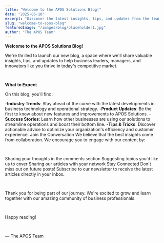 ```yaml
---
title: "Welcome to the APOS Solutions Blog!"
date: "2025-05-18"
excerpt: "Discover the latest insights, tips, and updates from the team behind APOS Solutions. We're excited to share our journey and help you succeed."
slug: "welcome-to-apos-blog"
featuredImage: "/images/blog/placeholder1.jpg"
author: "The APOS Team"
---
```


**Welcome to the APOS Solutions Blog!**

We're thrilled to launch our new blog, a space where we'll share valuable insights, tips, and updates to help business leaders, managers, and innovators like you thrive in today's competitive market.

&nbsp;

**What to Expect**

On this blog, you'll find:

-**Industry Trends**: Stay ahead of the curve with the latest developments in business technology and operational strategy. -**Product Updates**: Be the first to know about new features and improvements to APOS Solutions. -**Success Stories**: Learn how other businesses are using our solutions to streamline operations and boost their bottom line. -**Tips & Tricks**: Discover actionable advice to optimize your organization's efficiency and customer experience.
Join the Conversation
We believe that the best insights come from collaboration. We encourage you to engage with our content by:

&nbsp;

Sharing your thoughts in the comments section
Suggesting topics you'd like us to cover
Sharing our articles with your network
Stay Connected
Don't miss out on future posts! Subscribe to our newsletter to receive the latest articles directly in your inbox.

&nbsp;

Thank you for being part of our journey. We're excited to grow and learn together with our amazing community of business professionals.

&nbsp;

Happy reading!

&nbsp;

— The APOS Team
